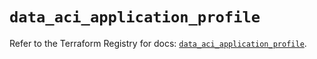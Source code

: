 # `data_aci_application_profile`

Refer to the Terraform Registry for docs: [`data_aci_application_profile`](https://registry.terraform.io/providers/ciscodevnet/aci/2.17.0/docs/data-sources/application_profile).
